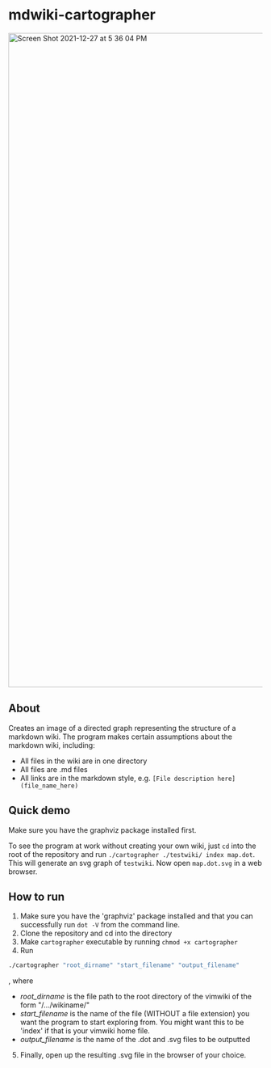 # mdwiki-cartographer

<img width="1295" alt="Screen Shot 2021-12-27 at 5 36 04 PM" src="https://user-images.githubusercontent.com/43355097/147515772-74754c2f-1dab-409c-a4fd-f8b30064182e.png">


## About

Creates an image of a directed graph representing the structure of a markdown wiki. The program makes certain assumptions about the markdown wiki, including:

* All files in the wiki are in one directory
* All files are .md files
* All links are in the markdown style, e.g. `[File description here](file_name_here)`

## Quick demo

Make sure you have the graphviz package installed first.

To see the program at work without creating your own wiki, just `cd` into the root of the repository and run `./cartographer ./testwiki/ index map.dot`. This will generate an svg graph of `testwiki`. Now open `map.dot.svg` in a web browser.


## How to run

1. Make sure you have the 'graphviz' package installed and that you can successfully run `dot -V` from the command line.
2. Clone the repository and cd into the directory
3. Make `cartographer` executable by running `chmod +x cartographer`
4. Run

```sh
./cartographer "root_dirname" "start_filename" "output_filename"
```
, where

* *root_dirname* is the file path to the root directory of the vimwiki of the form "/.../wikiname/"
* *start_filename* is the name of the file (WITHOUT a file extension) you want the program to start exploring from. You might want this to be 'index' if that is your vimwiki home file.
* *output_filename* is the name of the .dot and .svg files to be outputted

5. Finally, open up the resulting .svg file in the browser of your choice.



